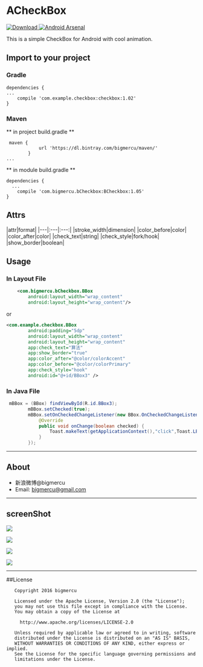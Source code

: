 # ACheckBox
[ ![Download](https://api.bintray.com/packages/bigmercu/maven/b-checkbox/images/download.svg) ](https://bintray.com/bigmercu/maven/b-checkbox/_latestVersion)
[![Android Arsenal](https://img.shields.io/badge/Android%20Arsenal-ACheckBox-green.svg?style=true)](https://android-arsenal.com/details/1/4183)

This is a simple CheckBox for Android with cool animation. 

## Import to your project
### Gradle
```
dependencies {
...
    compile 'com.example.checkbox:checkbox:1.02'
}
```

### Maven
** in project build.gradle **
``` 
 maven {
            url 'https://dl.bintray.com/bigmercu/maven/'
        }
...
```
** in module build.gradle **
```
dependencies {
  ...
    compile 'com.bigmercu.bCheckbox:BCheckbox:1.05'
}

```


## Attrs
|attr|format|
|---|:---|:---:|
|stroke_width|dimension|
|color_before|color|
|color_after|color|
|check_text|string|
|check_style|fork/hook|
|show_border|boolean|


## Usage
### In Layout File
``` xml
    <com.bigmercu.bCheckbox.BBox
        android:layout_width="wrap_content"
        android:layout_height="wrap_content"/>
```
or

``` xml
<com.example.checkbox.BBox
        android:padding="5dp"
        android:layout_width="wrap_content"
        android:layout_height="wrap_content"
        app:check_text="算法"
        app:show_border="true"
        app:color_after="@color/colorAccent"
        app:color_before="@color/colorPrimary"
        app:check_style="hook"
        android:id="@+id/BBox3" />
```

### In Java File
``` java
 mBBox = (BBox) findViewById(R.id.BBox3);
        mBBox.setChecked(true);
        mBBox.setOnCheckedChangeListener(new BBox.OnCheckedChangeListener() {
            @Override
            public void onChange(boolean checked) {
                Toast.makeText(getApplicationContext(),"click",Toast.LENGTH_SHORT).show();
            }
        });
```

---

## About
- 新浪微博@bigmercu
- Email: bigmercu@gmail.com

---

## screenShot
![](http://ww4.sinaimg.cn/large/b45f56f6gw1f6ueokzh07g207a0cxdkl.gif)

![](http://ww3.sinaimg.cn/large/b45f56f6gw1f6ueatdq0jg207a0cy40t.gif)


![](http://ww4.sinaimg.cn/large/b45f56f6gw1f6uorqbo03j219628aguj.jpg)

![](http://ww1.sinaimg.cn/large/b45f56f6gw1f6up4942pwj219628awnk.jpg)

---


##License
```
   Copyright 2016 bigmercu

   Licensed under the Apache License, Version 2.0 (the "License");
   you may not use this file except in compliance with the License.
   You may obtain a copy of the License at

     http://www.apache.org/licenses/LICENSE-2.0

   Unless required by applicable law or agreed to in writing, software
   distributed under the License is distributed on an "AS IS" BASIS,
   WITHOUT WARRANTIES OR CONDITIONS OF ANY KIND, either express or implied.
   See the License for the specific language governing permissions and
   limitations under the License.
```
